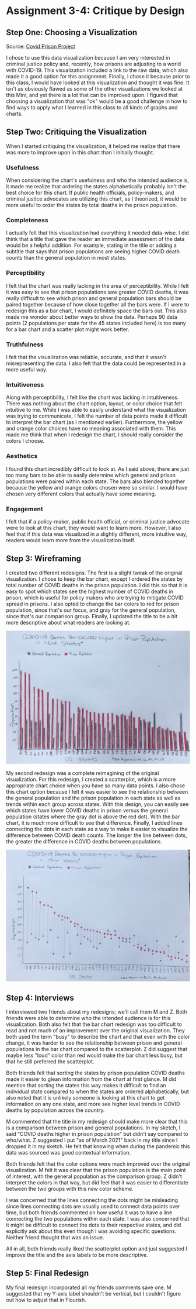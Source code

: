 # Assignment 3-4: Critique by Design

## Step One: Choosing a Visualization

<div class="infogram-embed" data-id="e843b544-7987-4119-9bbe-267dc244dbd0" data-type="interactive" data-title="COVID-19 Deaths per 100,000 in the Prison and General Population as of March 31, 2021"></div><script>!function(e,i,n,s){var t="InfogramEmbeds",d=e.getElementsByTagName("script")[0];if(window[t]&&window[t].initialized)window[t].process&&window[t].process();else if(!e.getElementById(n)){var o=e.createElement("script");o.async=1,o.id=n,o.src="https://e.infogram.com/js/dist/embed-loader-min.js",d.parentNode.insertBefore(o,d)}}(document,0,"infogram-async");</script>

Source: [Covid Prison Project](https://covidprisonproject.com/data-visualizations/)

I chose to use this data visualization because I am very interested in criminal justice policy and, recently, how prisons are adjusting to a world with COVID-19. This visualization included a link to the raw data, which also made it a good option for this assignment. Finally, I chose it because prior to this class, I would have looked at this visualization and thought it was fine. It isn't as obviously flawed as some of the other visualizations we looked at this Mini, and yet there is a lot that can be improved upon. I figured that choosing a visualization that was "ok" would be a good challenge in how to find ways to apply what I learned in this class to all kinds of graphs and charts.

## Step Two: Critiquing the Visualization
When I started critiquing the visualization, it helped me realize that there was more to improve upon in this chart than I initially thought. 

### Usefulness
When considering the chart's usefulness and who the intended audience is, it made me realize that ordering the states alphabetically probably isn't the best choice for this chart. If public health officials, policy-makers, and criminal justice advocates are utilizing this chart, as I theorized, it would be more useful to order the states by total deaths in the prison population.

### Completeness
I actually felt that this visualization had everything it needed data-wise. I did think that a title that gave the reader an immediate assessment of the data would be a helpful addition. For example, stating in the title or adding a subtitle that says that prison populations are seeing higher COVID death counts than the general population in most states.

### Perceptibility 
I felt that the chart was really lacking in the area of perceptibility. While I felt it was easy to see that prison populations saw greater COVID deaths, it was really difficult to see which prison and general population bars should be paired together because of how close together all the bars were. If I were to redesign this as a bar chart, I would definitely space the bars out. This also made me wonder about better ways to show the data. Perhaps 90 data points (2 populations per state for the 45 states included here) is too many for a bar chart and a scatter plot might work better.

### Truthfulness
I felt that the visualization was reliable, accurate, and that it wasn't misrepresenting the data. I also felt that the data could be represented in a more useful way.

### Intuitiveness
Along with perceptibility, I felt like the chart was lacking in intuitiveness. There was nothing about the chart option, layout, or color choice that felt intuitive to me. While I was able to easily understand what the visualization was trying to communicate, I felt the number of data points made it difficult to interpret the bar chart (as I mentioned earlier). Furthermore, the yellow and orange color choices have no meaning associated with them. This made me think that when I redesign the chart, I should really consider the colors I choose.

### Aesthetics 
I found this chart incredibly difficult to look at. As I said above, there are just too many bars to be able to easily determine which general and prison populations were paired within each state. The bars also blended together because the yellow and orange colors chosen were so similar. I would have chosen very different colors that actually have some meaning.

### Engagement
I felt that if a policy-maker, public health official, or criminal justice advocate were to look at this chart, they would want to learn more. However, I also feel that if this data was visualized in a slightly different, more intuitive way, readers would learn more from the visualization itself. 

## Step 3: Wireframing
I created two different redesigns. The first is a slight tweak of the original visualization. I chose to keep the bar chart, except I ordered the states by total number of COVID deaths in the prison population. I did this so that it is easy to spot which states see the highest number of COVID deaths in prison, which is useful for policy makers who are trying to mitigate COVID spread in prisons. I also opted to change the bar colors to red for prison population, since that's our focus, and gray for the general population, since that's our comparison group. Finally, I updated the title to be a bit more descriptive about what readers are looking at. 

![Image](https://raw.githubusercontent.com/lzak88/zakalik-portfolio/main/Bar-Chart.jpg)


My second redesign was a complete reimagining of the original visualization. For this redesign, I created a scatterplot, which is a more appropriate chart choice when you have so many data points. I also chose this chart option because I felt it was easier to see the relationship between the general population and the prison population in each state as well as trends within each group across states. With this design, you can easily see which states have lower COVID deaths in prison versus the general population (states where the gray dot is above the red dot). With the bar chart, it is much more difficult to see that difference. Finally, I added lines connecting the dots in each state as a way to make it easier to visualize the difference between COVID death counts. The longer the line between dots, the greater the difference in COVID deaths between populations.

![Image](https://raw.githubusercontent.com/lzak88/zakalik-portfolio/main/Scatterplot.jpg)

## Step 4: Interviews
I interviewed two friends about my redesigns; we'll call them M and Z. Both friends were able to determine who the intended audience is for this visualization. Both also felt that the bar chart redesign was too difficult to read and not much of an improvement over the original visualization. They both used the term "busy" to describe the chart and that even with the color change, it was harder to see the relationship between prison and general populations in the bar chart compared to the scatterplot. Z did suggest that maybe less "loud" color than red would make the bar chart less busy, but that he still preferred the scatterplot. 

Both friends felt that sorting the states by prison population COVID deaths made it easier to glean information from the chart at first glance. M did mention that sorting the states this way makes it difficult to find an individual state compared to when the states are ordered alphabetically, but also noted that it is unlikely someone is looking at this chart to get information on any one state, and more see higher level trends in COVID deaths by population across the country. 

M commented that the title in my redesign should make more clear that this is a comparison between prison and general populations. In my sketch, I said "COVID deaths higher in prison population" but didn't say compared to who/what. Z suggested I put "as of March 2021" back in my title since I dropped it in my sketch. He felt that knowing when during the pandemic this data was sourced was good contextual information.

Both friends felt that the color options were much improved over the original visualization. M felt it was clear that the prison population is the main point of interest, with the general population as the comparison group. Z didn't interpret the colors in that way, but did feel that it was easier to differentiate between the two groups with this new color scheme.

I was concerned that the lines connecting the dots might be misleading since lines connecting dots are usually used to connect data points over time, but both friends commented on how useful it was to have a line connecting the two populations within each state. I was also concerned that it might be difficult to connect the dots to their respective states, and did explicitly ask about this even though I was avoiding specific questions. Neither friend thought that was an issue.

All in all, both friends really liked the scatterplot option and just suggested I improve the title and the axis labels to be more descriptive.

## Step 5: Final Redesign
My final redesign incorporated all my friends comments save one. M suggested that my Y-axis label shouldn't be vertical, but I couldn't figure out how to adjust that in Flourish.

<div class="flourish-embed flourish-scatter" data-src="visualisation/8619382"><script src="https://public.flourish.studio/resources/embed.js"></script></div>
